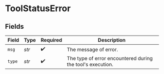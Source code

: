# ToolStatusError


## Fields

| Field                                                      | Type                                                       | Required                                                   | Description                                                |
| ---------------------------------------------------------- | ---------------------------------------------------------- | ---------------------------------------------------------- | ---------------------------------------------------------- |
| `msg`                                                      | *str*                                                      | :heavy_check_mark:                                         | The message of error.                                      |
| `type`                                                     | *str*                                                      | :heavy_check_mark:                                         | The type of error encountered during the tool's execution. |